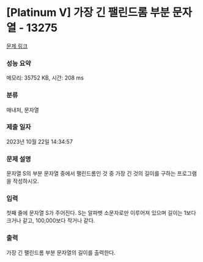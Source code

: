 # [Platinum V] 가장 긴 팰린드롬 부분 문자열 - 13275 

[문제 링크](https://www.acmicpc.net/problem/13275) 

### 성능 요약

메모리: 35752 KB, 시간: 208 ms

### 분류

매내처, 문자열

### 제출 일자

2023년 10월 22일 14:34:57

### 문제 설명

<p>문자열 S의 부분 문자열 중에서 팰린드롬인 것 중 가장 긴 것의 길이를 구하는 프로그램을 작성하시오.</p>

### 입력 

 <p>첫째 줄에 문자열 S가 주어진다. S는 알파벳 소문자로만 이루어져 있으며 길이는 1보다 크거나 같고, 100,000보다 작거나 같다.</p>

### 출력 

 <p>가장 긴 팰린드롬 부분 문자열의 길이를 출력한다.</p>


